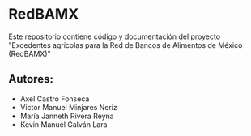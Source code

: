 # RedBAMX
Este repositorio contiene código y documentación del proyecto "Excedentes agrícolas para la Red de Bancos de Alimentos de México (RedBAMX)"

## Autores:
- Axel Castro Fonseca
- Victor Manuel Minjares Neriz
- María Janneth Rivera Reyna
- Kevin Manuel Galván Lara
